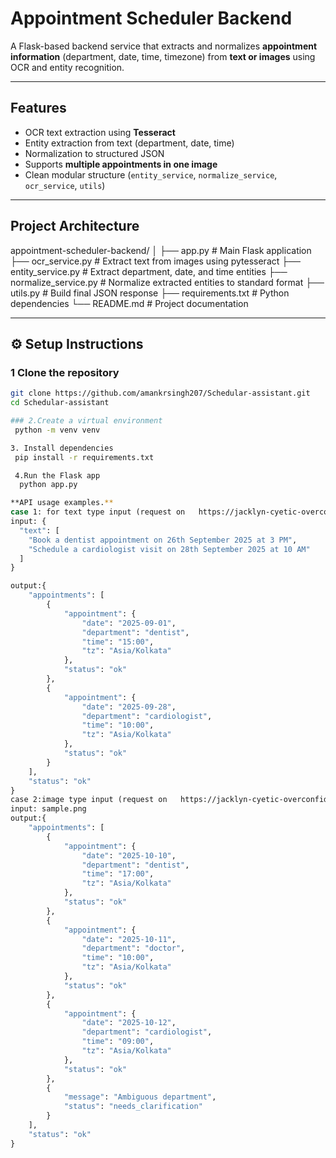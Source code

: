 # Appointment Scheduler Backend

A Flask-based backend service that extracts and normalizes **appointment information** (department, date, time, timezone) from **text or images** using OCR and entity recognition.

---

## Features
- OCR text extraction using **Tesseract**
- Entity extraction from text (department, date, time)
- Normalization to structured JSON
- Supports **multiple appointments in one image**
- Clean modular structure (`entity_service`, `normalize_service`, `ocr_service`, `utils`)
  

---

##  Project Architecture
appointment-scheduler-backend/
│
├── app.py # Main Flask application
├── ocr_service.py # Extract text from images using pytesseract
├── entity_service.py # Extract department, date, and time entities
├── normalize_service.py # Normalize extracted entities to standard format
├── utils.py # Build final JSON response
├── requirements.txt # Python dependencies
└── README.md # Project documentation


---

## ⚙️ Setup Instructions

### 1️ Clone the repository
```bash
git clone https://github.com/amankrsingh207/Schedular-assistant.git
cd Schedular-assistant

### 2.Create a virtual environment
 python -m venv venv

3️. Install dependencies
 pip install -r requirements.txt

 4.Run the Flask app
  python app.py

**API usage examples.**
case 1: for text type input (request on   https://jacklyn-cyetic-overconfidently.ngrok-free.dev/schedule_text)
input: {
  "text": [
    "Book a dentist appointment on 26th September 2025 at 3 PM",
    "Schedule a cardiologist visit on 28th September 2025 at 10 AM"
  ]
}

output:{
    "appointments": [
        {
            "appointment": {
                "date": "2025-09-01",
                "department": "dentist",
                "time": "15:00",
                "tz": "Asia/Kolkata"
            },
            "status": "ok"
        },
        {
            "appointment": {
                "date": "2025-09-28",
                "department": "cardiologist",
                "time": "10:00",
                "tz": "Asia/Kolkata"
            },
            "status": "ok"
        }
    ],
    "status": "ok"
}
case 2:image type input (request on   https://jacklyn-cyetic-overconfidently.ngrok-free.dev/schedule_image)
input: sample.png
output:{
    "appointments": [
        {
            "appointment": {
                "date": "2025-10-10",
                "department": "dentist",
                "time": "17:00",
                "tz": "Asia/Kolkata"
            },
            "status": "ok"
        },
        {
            "appointment": {
                "date": "2025-10-11",
                "department": "doctor",
                "time": "10:00",
                "tz": "Asia/Kolkata"
            },
            "status": "ok"
        },
        {
            "appointment": {
                "date": "2025-10-12",
                "department": "cardiologist",
                "time": "09:00",
                "tz": "Asia/Kolkata"
            },
            "status": "ok"
        },
        {
            "message": "Ambiguous department",
            "status": "needs_clarification"
        }
    ],
    "status": "ok"
}
